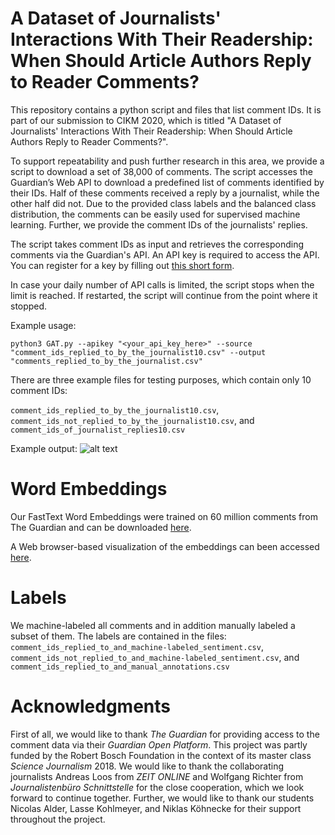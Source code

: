 # A Dataset of Journalists' Interactions With Their Readership: When Should Article Authors Reply to Reader Comments?

This repository contains a python script and files that list comment IDs.
It is part of our submission to CIKM 2020, which is titled "A Dataset of Journalists' Interactions With Their Readership: When Should Article Authors Reply to Reader Comments?".

To support repeatability and push further research in this area, we provide a script to download a set of 38,000 of comments. The script accesses the Guardian’s Web API to download a predefined list of comments identified by their IDs. Half of these comments received a reply by a journalist, while the other half did not. Due to the provided class labels and the balanced class distribution, the comments can be easily used for supervised machine learning.
Further, we provide the comment IDs of the journalists' replies. 

The script takes comment IDs as input and retrieves the corresponding comments via the Guardian's API. 
An API key is required to access the API. You can register for a key by filling out [this short form](https://bonobo.capi.gutools.co.uk/register/developer).

In case your daily number of API calls is limited, the script stops when the limit is reached. If restarted, the script will continue from the point where it stopped.

Example usage:

```python3 GAT.py --apikey "<your_api_key_here>" --source "comment_ids_replied_to_by_the_journalist10.csv" --output "comments_replied_to_by_the_journalist.csv"```

There are three example files for testing purposes, which contain only 10 comment IDs:

```comment_ids_replied_to_by_the_journalist10.csv```, ```comment_ids_not_replied_to_by_the_journalist10.csv```, and ```comment_ids_of_journalist_replies10.csv```

Example output: 
![alt text](example_output.png "Example Output")

# Word Embeddings
Our FastText Word Embeddings were trained on 60 million comments from The Guardian and can be downloaded [here](https://owncloud.hpi.de/s/8LjQz1nyFI3OZBe).

A Web browser-based visualization of the embeddings can been accessed [here](https://projector.tensorflow.org/?config=https://gist.githubusercontent.com/julian-risch/7c9c4fcc58401d340f2a96c28cdbfd47/raw/05e702e611f3e6dd16c5737143fd22d2184bae82/projector_config.json).

# Labels
We machine-labeled all comments and in addition manually labeled a subset of them. The labels are contained in the files:
```comment_ids_replied_to_and_machine-labeled_sentiment.csv```, ```comment_ids_not_replied_to_and_machine-labeled_sentiment.csv```, and ```comment_ids_replied_to_and_manual_annotations.csv```

# Acknowledgments
First of all, we would like to thank *The Guardian* for providing access to the comment data via their *Guardian Open Platform*.
This project was partly funded by the Robert Bosch Foundation in the context of its master class *Science Journalism* 2018.
We would like to thank the collaborating journalists Andreas Loos from *ZEIT ONLINE* and Wolfgang Richter from *Journalistenbüro Schnittstelle* for the close cooperation, which we look forward to continue together. 
Further, we would like to thank our students Nicolas Alder, Lasse Kohlmeyer, and Niklas Köhnecke for their support throughout the project.
